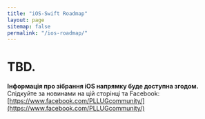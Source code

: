 ```yaml
---
title: "iOS-Swift Roadmap"
layout: page
sitemap: false
permalink: "/ios-roadmap/"
---
```


# TBD.

**Інформація про зібрання iOS напрямку буде доступна згодом.** Слідкуйте за новинами на цій сторінці та Facebook: [https://www.facebook.com/PLLUGcommunity/](https://www.facebook.com/PLLUGcommunity/)
